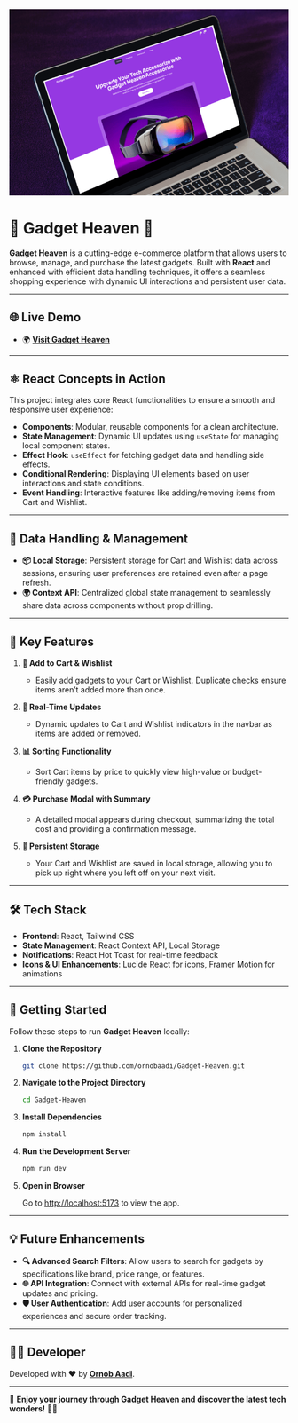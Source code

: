 
<div align="center">
  <img src="public/gadget.png" alt="Gadget Heaven Mockup" width="700">
</div>

# 🚀 **Gadget Heaven** 🌌

**Gadget Heaven** is a cutting-edge e-commerce platform that allows users to browse, manage, and purchase the latest gadgets. Built with **React** and enhanced with efficient data handling techniques, it offers a seamless shopping experience with dynamic UI interactions and persistent user data.

---

## 🌐 **Live Demo**

- 🌍 **[Visit Gadget Heaven](https://gadget-heaven-1.web.app/)**  

---

## ⚛️ **React Concepts in Action**

This project integrates core React functionalities to ensure a smooth and responsive user experience:

- **Components**: Modular, reusable components for a clean architecture.
- **State Management**: Dynamic UI updates using `useState` for managing local component states.
- **Effect Hook**: `useEffect` for fetching gadget data and handling side effects.
- **Conditional Rendering**: Displaying UI elements based on user interactions and state conditions.
- **Event Handling**: Interactive features like adding/removing items from Cart and Wishlist.

---

## 💾 **Data Handling & Management**

- **📦 Local Storage**: Persistent storage for Cart and Wishlist data across sessions, ensuring user preferences are retained even after a page refresh.
- **🌍 Context API**: Centralized global state management to seamlessly share data across components without prop drilling.

---

## 🌟 **Key Features**

1. **🛒 Add to Cart & Wishlist**  
   - Easily add gadgets to your Cart or Wishlist. Duplicate checks ensure items aren’t added more than once.
   
2. **🔄 Real-Time Updates**  
   - Dynamic updates to Cart and Wishlist indicators in the navbar as items are added or removed.
   
3. **📊 Sorting Functionality**  
   - Sort Cart items by price to quickly view high-value or budget-friendly gadgets.
   
4. **💳 Purchase Modal with Summary**  
   - A detailed modal appears during checkout, summarizing the total cost and providing a confirmation message.
   
5. **💾 Persistent Storage**  
   - Your Cart and Wishlist are saved in local storage, allowing you to pick up right where you left off on your next visit.

---

## 🛠️ **Tech Stack**

- **Frontend**: React, Tailwind CSS  
- **State Management**: React Context API, Local Storage  
- **Notifications**: React Hot Toast for real-time feedback  
- **Icons & UI Enhancements**: Lucide React for icons, Framer Motion for animations

---


## 🚀 **Getting Started**

Follow these steps to run **Gadget Heaven** locally:

1. **Clone the Repository**

   ```bash
   git clone https://github.com/ornobaadi/Gadget-Heaven.git
   ```

2. **Navigate to the Project Directory**

   ```bash
   cd Gadget-Heaven
   ```

3. **Install Dependencies**

   ```bash
   npm install
   ```

4. **Run the Development Server**

   ```bash
   npm run dev
   ```

5. **Open in Browser**

   Go to [http://localhost:5173](http://localhost:5173) to view the app.

---

## 💡 **Future Enhancements**

- **🔍 Advanced Search Filters**: Allow users to search for gadgets by specifications like brand, price range, or features.
- **🌐 API Integration**: Connect with external APIs for real-time gadget updates and pricing.
- **🛡️ User Authentication**: Add user accounts for personalized experiences and secure order tracking.

---

## 👨‍💻 **Developer**

Developed with ❤️ by **[Ornob Aadi](https://github.com/ornobaadi)**.

---

🎉 **Enjoy your journey through Gadget Heaven and discover the latest tech wonders!** 🚀🔌
